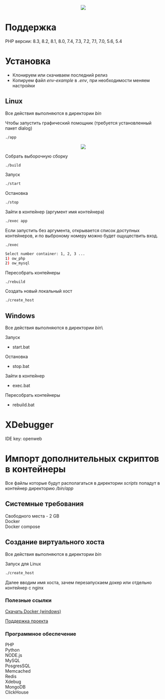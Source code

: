 <p align="center">
    <img src="https://sun9-11.userapi.com/RDoybNFs7mey2inq3razd81BsdSVaI547fVaOA/RF_7mZk-V7E.jpg">
</p>

# Поддержка
PHP версии: 8.3, 8.2, 8.1, 8.0, 7.4, 7.3, 7.2, 7.1, 7.0, 5.6, 5.4

# Установка
* Клонируем или скачиваем последний релиз
* Копируем файл *env-example* в *.env*, при необходимости меняем настройки

## Linux

Все действия выполняются в директории *bin*

Чтобы запустить графический помощник (требуется установленный пакет dialog)
```bash
./app
```
<p align="center">
    <img src="https://sun9-79.userapi.com/impg/8uScuaHdpEQB5HVFyoF5yJZdIQl1WBdsMT1VZg/pSw8HXu0j54.jpg?size=542x302&quality=95&sign=913f84780b2068d8933574a26b2b1f0d&type=album">
</p>

Собрать выборочную сборку
```bash
./build
```

Запуск
```bash
./start
```

Остановка
```bash
./stop
```

Зайти в контейнер (аргумент имя контейнера)
```bash
./exec app
```
Если запустить без аргумента, открывается список доступных контейнеров, и по выброному номеру можно будет ощуществить вход.
```bash
./exec
```
```bash
Select number container: 1, 2, 3 ...
1) ow_php
2) ow_mysql
```


Пересобрать контейнеры
```bash
./rebuild
```

Создать новый локальный хост
```bash
./create_host
```

## Windows

Все действия выполняются в директории *bin*\

Запуск
* start.bat

Остановка
* stop.bat

Зайти в контейнер
* exec.bat

Пересобрать контейнеры
* rebuild.bat

# XDebugger
IDE key: openweb

# Импорт дополнительных скриптов в контейнеры
Все файлы которые будут располагаться в директории *scripts* попадут в контейнер директорию */bin/app*

## Системные требования
Свободного места - 2 GB\
Docker\
Docker compose

## Создание виртуального хоста
Все действия выполняются в директории *bin*

Запуск для Linux
```bash
./create_host
```
Далее вводим имя хоста, зачем перезапускаем докер или отдельно контейнер с nginx

### Полезные ссылки
<a href="https://download.docker.com/win/stable/Docker%20Desktop%20Installer.exe">Скачать Docker (windows)</a>

<a href="https://reptily.ru/donate">Поддержка проекта</a>

### Программное обеспечение
PHP\
Python\
NODE.js\
MySQL\
PosgresSQL\
Memcached\
Redis\
Xdebug\
MongoDB \
ClickHouse
